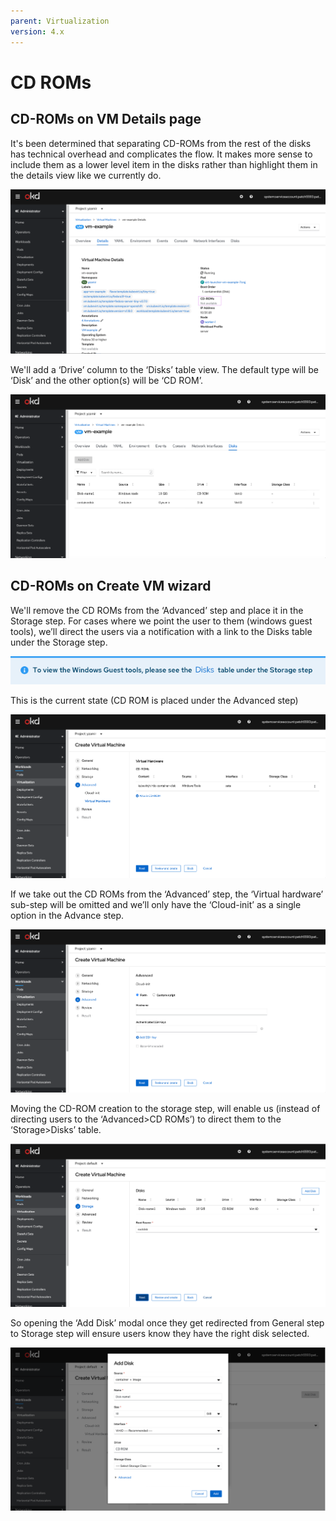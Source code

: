 ```yaml
---
parent: Virtualization
version: 4.x
---
```

# CD ROMs

## CD-ROMs on VM Details page

It's been determined that separating CD-ROMs from the rest of the disks has technical overhead and complicates the flow. It makes more sense to include them as a lower level item in the disks rather than highlight them in the details view like we currently do.

![CDROMs are on the details page](img/Details.png)

We'll add a ‘Drive’ column to the ‘Disks’ table view.
The default type will be ‘Disk’ and the other option(s) will be ‘CD ROM’.

![adding a new Drive column](img/Type-column-added-table-view.png)

## CD-ROMs on Create VM wizard

We'll remove the CD ROMs from the ‘Advanced’ step and place it in the Storage step.
For cases where we point the user to them (windows guest tools), we’ll direct the users via a notification with a link to the Disks table under the Storage step.

![notification directing to the disks table](img/Notification-to-disks-table.png)

This is the current state (CD ROM is placed under the Advanced step)

![current state CDROMs are in the advanced step](img/Advanced-virtual-hardware-current.png)

If we take out the CD ROMs from the ‘Advanced’ step, the ‘Virtual hardware’ sub-step will be omitted and we’ll only have the ‘Cloud-init’ as a single option in the Advance step.

![suggested option](img/suggested-Advanced-virtual-hardware-noCDROM.png)

Moving the CD-ROM creation to the storage step, will enable us (instead of directing users to the ‘Advanced>CD ROMs’) to direct them to the ‘Storage>Disks’ table.

![Moving the CD-ROM creation to the storage step](img/Storage-step.png)

So opening the ‘Add Disk’ modal once they get redirected from General step to Storage step will ensure users know they have the right disk selected.

![add disk modal](img/DIsk-modal.png)